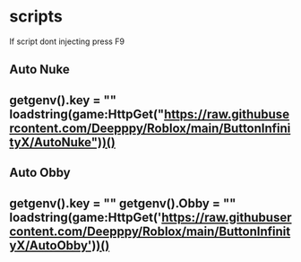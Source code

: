 # scripts

If script dont injecting press F9


Auto Nuke
----------------------------------------------------------------------------------------------------------------------------------------------------------------------------------
getgenv().key = ""
loadstring(game:HttpGet("https://raw.githubusercontent.com/Deepppy/Roblox/main/ButtonInfinityX/AutoNuke"))()
----------------------------------------------------------------------------------------------------------------------------------------------------------------------------------
Auto Obby
----------------------------------------------------------------------------------------------------------------------------------------------------------------------------------
getgenv().key = ""
getgenv().Obby = ""
loadstring(game:HttpGet('https://raw.githubusercontent.com/Deepppy/Roblox/main/ButtonInfinityX/AutoObby'))()
----------------------------------------------------------------------------------------------------------------------------------------------------------------------------------
